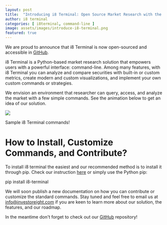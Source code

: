 ```yaml
---
layout: post
title:  "Introducing i8 Terminal: Open Source Market Research with the Power of Command-Line"
author: i8 terminal
categories: [ i8terminal, command-line ]
image: assets/images/introduce-i8-terminal.png
featured: true
---
```


We are proud to announce that i8 Terminal is now open-sourced and accessible in [GitHub](https://github.com/investoreight/i8-terminal).

i8 Terminal is a Python-based market research solution that empowers users with a powerful interface: command-line. Among many features, with i8 Terminal you can analyze and compare securities with built-in or custom metrics, create modern and custom visualizations, and implement your own custom commands or strategies.

We envision an environment that researcher can query, access, and analyze the market with a few simple commands. See the animation below to get an idea of our solution.

![](https://miro.medium.com/max/1400/1*VUXcoKhU3XF8YsF6WlyGmw.gif)

Sample i8 Terminal commands!

How to Install, Customize Commands, and Contribute?
===================================================

To install i8 terminal the easiest and our recommended method is to install it through pip. Check our instruction [here](https://i8terminal.io/download) or simply use the Python pip:

pip install i8-terminal

We will soon publish a new documentation on how you can contribute or customize the standard commands. Stay tuned and feel free to email us at info@investoreight.com if you are keen to learn more about our solution, the features, and our roadmap.

In the meantime don't forget to check out our [GitHub](https://github.com/investoreight/i8-terminal) repository!